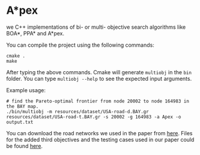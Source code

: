 # A*pex
we 
C++ implementations of bi- or multi- objective search algorithms like BOA\*, PPA\* and A\*pex.


You can compile the project using the following commands:

``` shell
cmake .
make
```
After typing the above commands. Cmake will generate `multiobj` in the `bin` folder.
You can type `multiobj --help` to see the expected input arguments.

Example usage:

``` shell
# find the Pareto-optimal frontier from node 20002 to node 164983 in the BAY map.
./bin/multiobj -m resources/dataset/USA-road-d.BAY.gr resources/dataset/USA-road-t.BAY.gr -s 20002 -g 164983 -a Apex -o output.txt
```

You can download the road networks we used in the paper from [here]( http://users.diag.uniroma1.it/challenge9/download.shtml).
Files for the added third objectives and the testing cases used in our paper could be found [here](https://drive.google.com/drive/folders/10o91HGS6KCtbndX23vn1-gL7a_2aWxHt?usp=sharing).
